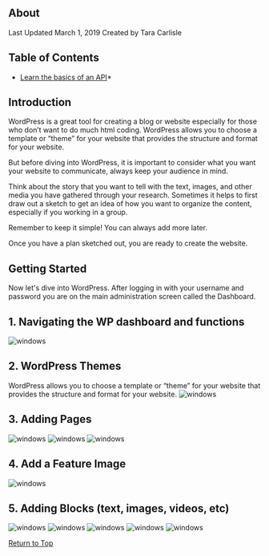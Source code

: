 ## About
Last Updated March 1, 2019
Created by Tara Carlisle


## Table of Contents
* [Learn the basics of an API](#1-basics-of-an-application-programming-interface)* 

## Introduction
WordPress is a great tool for creating a blog or website especially for those who don’t want to do much html coding. WordPress allows you to choose a template or “theme” for your website that provides the structure and format for your website. 

But before diving into WordPress, it is important to consider what you want your website to communicate, always keep your audience in mind. 

Think about the story that you want to tell with the text, images, and other media you have gathered through your research. Sometimes it helps to first draw out a sketch to get an idea of how you want to organize the content, especially if you working in a group. 

Remember to keep it simple! You can always add more later. 

Once you have a plan sketched out, you are ready to create the website.

## Getting Started
Now let's dive into WordPress. After logging in with your username and password you are on the main administration screen called the Dashboard. 

## 1. Navigating the WP dashboard and functions
<img src="images/class-dashboard.png" alt="windows" class="center"/>

## 2. WordPress Themes
WordPress allows you to choose a template or “theme” for your website that provides the structure and format for your website. 
<img src="images/class-appearance.png" alt="windows" class="center"/>

## 3. Adding Pages
<img src="images/class-addnewpage.png" alt="windows" class="center"/>


<img src="images/class-save.png" alt="windows" class="center"/>


<img src="images/class-pages.png" alt="windows" class="center"/>

## 4. Add a Feature Image 

<img src="images/class-setimage.png" alt="windows" class="center"/>


## 5. Adding Blocks (text, images, videos, etc)

<img src="images/class-addmedia.png" alt="windows" class="center"/>


<img src="images/class-media.png" alt="windows" class="center"/>


<img src="images/class-imageprops.png" alt="windows" class="center"/>


<img src="images/class-addtext.png" alt="windows" class="center"/>


<img src="images/class-text.png" alt="windows" class="center"/>


[Return to Top](#about)
